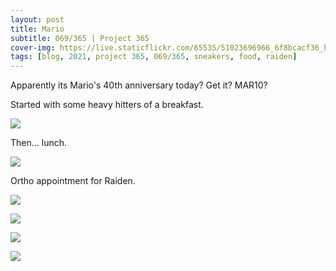 ```yaml
---
layout: post
title: Mario
subtitle: 069/365 | Project 365
cover-img: https://live.staticflickr.com/65535/51023696966_6f8bcacf36_h.jpg
tags: [blog, 2021, project 365, 069/365, sneakers, food, raiden]
---
```

<style>
  .intro-header.big-img {
    background-position:center }
</style>
Apparently its Mario's 40th anniversary today? Get it? MAR10?

Started with some heavy hitters of a breakfast.
<p class="post-img-wrap">
  <img src="https://live.staticflickr.com/65535/51023570686_9079c90d98_h.jpg">
</p>
Then... lunch.
<p class="post-img-wrap">
  <img src="https://live.staticflickr.com/65535/51023571231_a27233cbd2_h.jpg">
</p>
Ortho appointment for Raiden.
<p class="post-img-wrap">
  <img src="https://live.staticflickr.com/65535/51023752227_abad718cae_h.jpg">
</p>
<p class="post-img-wrap">
  <img src="https://live.staticflickr.com/65535/51023687501_5871593413_h.jpg">
</p>
<p class="post-img-wrap">
  <img src="https://live.staticflickr.com/65535/51022967373_cca0a3684c_h.jpg">
</p>
<p class="post-img-wrap">
  <img src="https://live.staticflickr.com/65535/51022971868_253275ee05_h.jpg">
</p>
